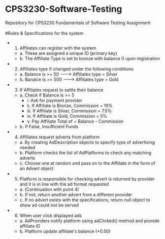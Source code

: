 # CPS3230-Software-Testing
Repository for CPS3230 Fundamentals of Software Testing Assignment
<br><br>
#Rules & Specifications for the system<br>
+ 1. Affiliates can register with the system
    + a. These are assigned a unique ID (primary key)<br>
    + b. The Affiliate Type is set to bronze with balance 0 upon registration
+ 2. Affiliates type if changed under the following conditions
    + a. Balance is >= 50  ---> Affiliates type = Silver
    + b. Banalce is >= 500 ---> Affiliates type = Gold
+ 3. If Affiliates request to settle their balance
    + a. Check if Balance is >= 5
      + i. Ask for payment provider
      + ii. If Affiliate is Bronze, Commission = 10%
      + iii. If Affiliate is Silver, Commission = 7.5%
      + iv. If Affiliate is Gold, Commission = 5%
      + v. Pay Affiliate Total of = Balance - Commission
    + b. If False, Insufficient Funds
+ 4. Affiliates request adverts from platform
    + a. By creating AdDescription objects to specify type of advertising needed
    + b. Platform checks the list of AdPlatforms to check any matching adverts 
    + c. Choose one at random and pass on to the Affiliate in the form of an Advert object
+ 5. Platform is responsible for checking advert is returned by provider and it is in line with the ad format requested
    + a. (Continuation with point 4)
    + b. If not, return another advert from a different provider
    + c. If no advert exists with the specifications,  return null object to show ad could not be served
+ 6. When user click displayed ads
    + a. AdProviders notify platform using adClicked() method and provide affiliate ID
    + b. Platform update affiliate's balance (+0.50)
